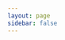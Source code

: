 ```yaml
---
layout: page
sidebar: false
---
```


<script setup>
import Home from './Home.vue'
</script>

<Home />
